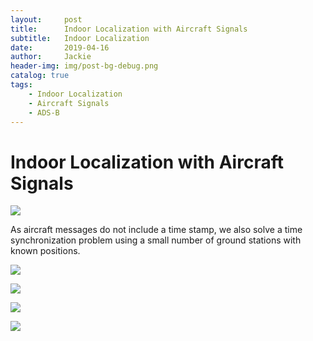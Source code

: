 ```yaml
---
layout:     post
title:      Indoor Localization with Aircraft Signals
subtitle:   Indoor Localization
date:       2019-04-16
author:     Jackie
header-img: img/post-bg-debug.png
catalog: true
tags:
    - Indoor Localization
    - Aircraft Signals
    - ADS-B
---
```


# Indoor Localization with Aircraft Signals

![](https://raw.githubusercontent.com/a416485164/a416485164.github.io/master/img/Aircraft1.jpg)

 As aircraft messages do not include a time stamp, we also solve a time synchronization problem using a small number of ground stations with known positions.

![](https://raw.githubusercontent.com/a416485164/a416485164.github.io/master/img/Aircraft2.jpg)

![](https://raw.githubusercontent.com/a416485164/a416485164.github.io/master/img/Aircraft3.jpg)

![](https://raw.githubusercontent.com/a416485164/a416485164.github.io/master/img/Aircraft4.jpg)

![](https://raw.githubusercontent.com/a416485164/a416485164.github.io/master/img/Aircraft5.jpg)

